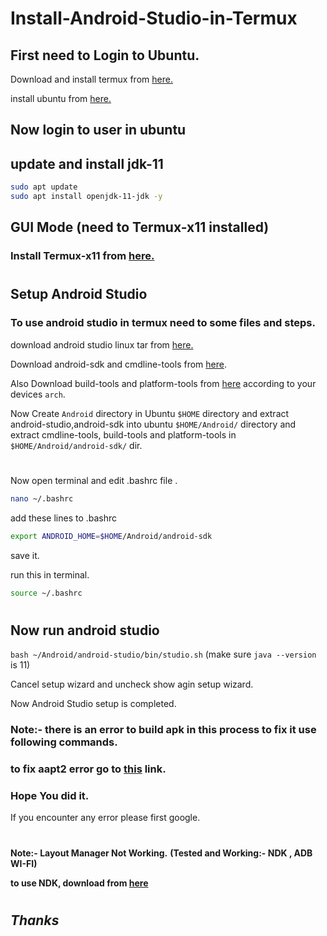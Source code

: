 # Install-Android-Studio-in-Termux

## First need to Login to Ubuntu.

Download and install termux from [here.](https://github.com/termux/termux-app/releases)

install ubuntu from [here.](install-ubuntu-on-termux.md)

## Now login to user in ubuntu

## update and install jdk-11

```bash
sudo apt update
sudo apt install openjdk-11-jdk -y
```
## GUI Mode (need to Termux-x11 installed) 
### Install Termux-x11 from [here.](install-termux-x11.md)

#
## Setup Android Studio

### To use android studio in termux need to some files and steps.

download android studio linux tar from [here.](https://developer.android.com/studio)


Download android-sdk and cmdline-tools from [here](https://github.com/AndroidIDEOfficial/androidide-tools/releases/tag/sdk).

Also Download build-tools and platform-tools from [here](https://github.com/AndroidIDEOfficial/androidide-tools/releases/tag/sdk) according to your devices `arch`.


Now Create `Android` directory in Ubuntu `$HOME` directory
and extract android-studio,android-sdk into ubuntu `$HOME/Android/` directory
and extract cmdline-tools, build-tools and platform-tools in `$HOME/Android/android-sdk/` dir.

#
Now open terminal and edit .bashrc file .
```bash
nano ~/.bashrc
```
add these lines to .bashrc

```bash
export ANDROID_HOME=$HOME/Android/android-sdk
```
save it.

run this in terminal.
```bash 
source ~/.bashrc
```
#
## Now run android studio 

`bash ~/Android/android-studio/bin/studio.sh`
(make sure `java --version` is 11)

Cancel setup wizard and uncheck show agin setup wizard.

Now Android Studio setup is completed.

### Note:- there is an error to build apk in this process to fix it use following commands.

### to fix aapt2 error go to [this](https://github.com/Lzhiyong/termux-ndk/issues/106#issuecomment-1133898302) link.


### Hope You did it.

If you encounter any error please first google.
#
**Note:- Layout Manager Not Working.**
**(Tested and Working:- NDK , ADB WI-FI)**

**to use NDK, download from [here](https://github.com/Lzhiyong/termux-ndk/releases)**
#
## $Thanks$
